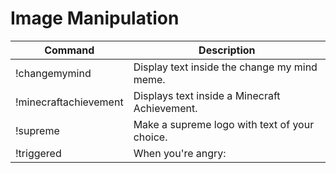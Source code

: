 # Image Manipulation

| Command               | Description                                   |
|-----------------------|-----------------------------------------------|
| !changemymind         | Display text inside the change my mind meme.  |
| !minecraftachievement | Displays text inside a Minecraft Achievement. |
| !supreme              | Make a supreme logo with text of your choice. |
| !triggered            | When you're angry:                            |

